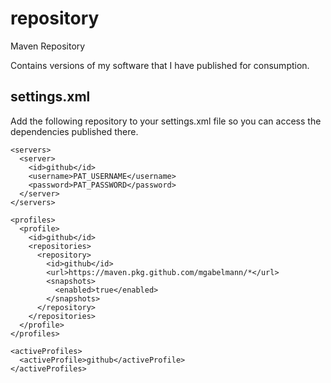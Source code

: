 # repository
Maven Repository

Contains versions of my software that I have published for consumption.

## settings.xml
Add the following repository to your settings.xml file so you can access the dependencies published there.

    <servers>
      <server>
        <id>github</id>
        <username>PAT_USERNAME</username>
        <password>PAT_PASSWORD</password>
      </server>
    </servers>

    <profiles>
      <profile>
        <id>github</id>
        <repositories>
          <repository>
            <id>github</id>
            <url>https://maven.pkg.github.com/mgabelmann/*</url>
            <snapshots>
              <enabled>true</enabled>
            </snapshots>
          </repository>
        </repositories>
      </profile>
    </profiles>
    
    <activeProfiles>
      <activeProfile>github</activeProfile>
    </activeProfiles>
    
